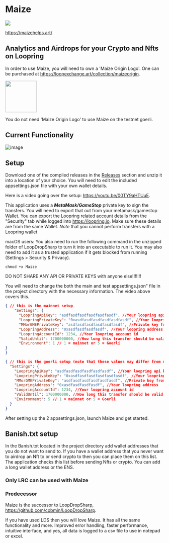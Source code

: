 # Maize
![](https://user-images.githubusercontent.com/97369738/205774544-2b875df8-fa70-4a44-8184-50bd55af25d7.png)

https://maizehelps.art/

## Analytics and Airdrops for your Crypto and Nfts on Loopring

In order to use Maize, you will need to own a 'Maize Origin Logo'. One can be purchased at https://loopexchange.art/collection/maizeorigin.

<img src="https://user-images.githubusercontent.com/97369738/206356200-491b3771-61f2-41c8-af85-3f2c308f0aaa.png" width="100" height="100" />

You do not need 'Maize Origin Logo' to use Maize on the testnet goerli.

## Current Functionality 
![image](https://user-images.githubusercontent.com/97369738/219905265-de2ebc64-ed69-4111-a7b2-9c6333e04ebc.png)

## Setup

Download one of the compiled releases in the [Releases](https://github.com/cobmin/maize/releases) section and unzip it into a location of your choice. You will need to edit the included appsettings.json file with your own wallet details. 

Here is a video going over the setup: https://youtu.be/00TY9aHTUuE.

This application uses a ***MetaMask/GameStop*** private key to sign the transfers. You will need to export that out from your metamask/gamestop Wallet. You can export the Loopring related account details from the "Security" tab while logged into https://loopring.io. Make sure these details are from the same Wallet. *Note* that you cannot perform transfers with a Loopring wallet

macOS users: You also need to run the following command in the unzipped folder of LoopDropSharp to turn it into an executable to run it. You may also need to add it as a trusted application if it gets blocked from running (Settings > Security & Privacy).

```
chmod +x Maize
```
DO NOT SHARE ANY API OR PRIVATE KEYS with anyone else!!!!!!! 

You will need to change the both the main and test appsettings.json" file in the project directory with the necessary information. The video above covers this. 

```json
{ // this is the mainnet setup
    "Settings": {
      "LoopringApiKey": "asdfasdfasdfasdfasdfasdf", //Your loopring api key.  DO NOT SHARE THIS AT ALL. FLOWERS INFORMATION
      "LoopringPrivateKey": "0xasdfasdfasdfasdfasdfasdf", //Your loopring private key.  DO NOT SHARE THIS AT ALL.
      "MMorGMEPrivateKey": "asdfasdfasdfasdfasdfasdf", //Private key from metamask. DO NOT SHARE THIS AT ALL.: null,
      "LoopringAddress": "0xasdfasdfasdfasdf", //Your loopring address
      "LoopringAccountId": 1234, //Your loopring account id
      "ValidUntil": 1700000000, //How long this transfer should be valid for. Shouldn't have to change this value
      "Environment": 1 // 1 = mainnet or 5 = Goerli
}
}

{ // this is the goerli setup (note that these values may differ from mainnet)
  "Settings": {
    "LoopringApiKey": "asdfasdfasdfasdfasdfasdf", //Your loopring api key.  DO NOT SHARE THIS AT ALL. FLOWERS INFORMATION
    "LoopringPrivateKey": "0xasdfasdfasdfasdfasdfasdf", //Your loopring private key.  DO NOT SHARE THIS AT ALL.
    "MMorGMEPrivateKey": "asdfasdfasdfasdfasdfasdf", //Private key from metamask. DO NOT SHARE THIS AT ALL.: null,
    "LoopringAddress": "0xasdfasdfasdfasdf", //Your loopring address
    "LoopringAccountId": 1234, //Your loopring account id
    "ValidUntil": 1700000000, //How long this transfer should be valid for. Shouldn't have to change this value
    "Environment": 5 // 1 = mainnet or 5 = Goerli
  }
}
```
After setting up the 2 appsettings.json, launch Maize and get started.

## Banish.txt setup
In the Banish.txt located in the project directory add wallet addresses that you do not want to send to. If you have a wallet address that you never want to airdrop an Nft to or send crypto to then you can place them on this list. The application checks this list before sending Nfts or crypto. You can add a long wallet address or the ENS.

### Only LRC can be used with Maize

### Predecessor
Maize is the successor to LoopDropSharp, https://github.com/cobmin/LoopDropSharp. 

If you have used LDS then you will love Maize. It has all the same functionality and more. Improved error handling, faster performance, intuitive interface, and yes, all data is logged to a csv file to use in notepad or excel.
